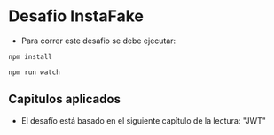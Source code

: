 # Desafio InstaFake
- Para correr este desafio se debe ejecutar: 

`npm install`

`npm run watch`
## Capitulos aplicados
- El desafío está basado en el siguiente capítulo de la lectura: "JWT"
